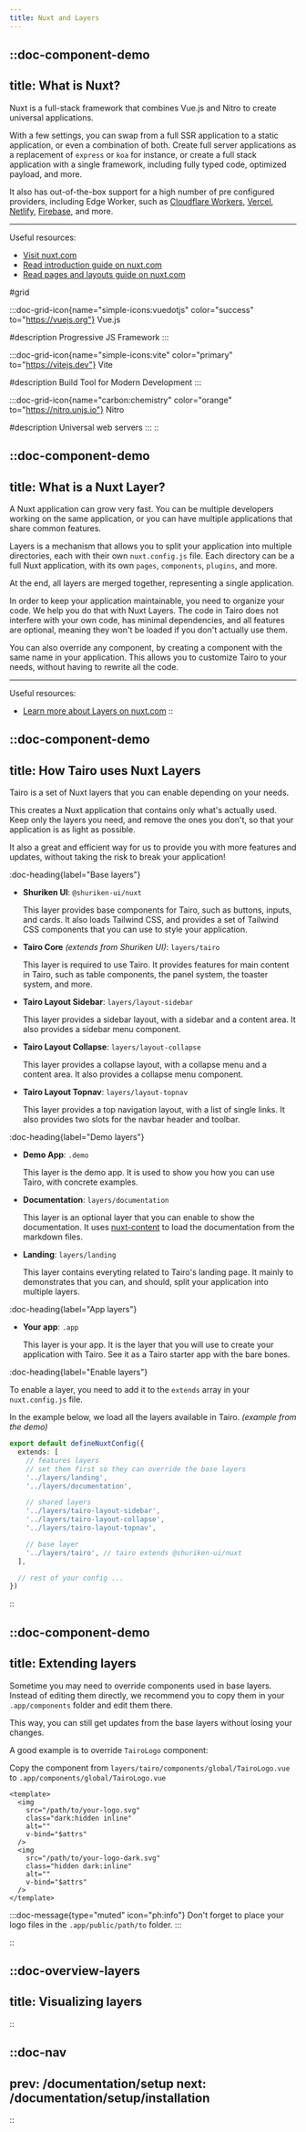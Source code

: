 ```yaml
---
title: Nuxt and Layers
---
```



::doc-component-demo
---
title: What is Nuxt?
---

Nuxt is a full-stack framework that combines Vue.js and Nitro to create universal applications.

With a few settings, you can swap from a full SSR application to a static application, or even a combination of both. Create full server applications as a replacement of `express` or `koa` for instance, or create a full stack application with a single framework, including fully typed code, optimized payload, and more.

It also has out-of-the-box support for a high number of pre configured providers, including Edge Worker, such as [Cloudflare Workers](https://nitro.unjs.io/deploy/providers/cloudflare), [Vercel](https://nitro.unjs.io/deploy/providers/vercel), [Netlify](https://nitro.unjs.io/deploy/providers/netlify), [Firebase](https://nitro.unjs.io/deploy/providers/firebase), and more.

---

Useful resources:

- [Visit nuxt.com](https://nuxt.com/)
- [Read introduction guide on nuxt.com](https://nuxt.com/docs/getting-started/introduction)
- [Read pages and layouts guide on nuxt.com](https://nuxt.com/docs/migration/pages-and-layouts)

#grid

  :::doc-grid-icon{name="simple-icons:vuedotjs" color="success" to="https://vuejs.org"}
  Vue.js

  #description
  Progressive JS Framework
  :::

  
  :::doc-grid-icon{name="simple-icons:vite" color="primary" to="https://vitejs.dev"}
  Vite

  #description
  Build Tool for Modern Development
  :::

  :::doc-grid-icon{name="carbon:chemistry" color="orange" to="https://nitro.unjs.io"}
  Nitro

  #description
  Universal web servers
  :::
::


::doc-component-demo
---
title: What is a Nuxt Layer?
---
A Nuxt application can grow very fast. You can be multiple developers working on the same application, or you can have multiple applications that share common features.

Layers is a mechanism that allows you to split your application into multiple directories, each with their own `nuxt.config.js` file. Each directory can be a full Nuxt application, with its own `pages`, `components`, `plugins`, and more. 

At the end, all layers are merged together, representing a single application.

In order to keep your application maintainable, you need to organize your code. We help you do that with Nuxt Layers. The code in Tairo does not interfere with your own code, has minimal dependencies, and all features are optional, meaning they won't be loaded if you don't actually use them.

You can also override any component, by creating a component with the same name in your application. This allows you to customize Tairo to your needs, without having to rewrite all the code.

---

Useful resources:

- [Learn more about Layers on nuxt.com](https://nuxt.com/docs/getting-started/layers)
::



::doc-component-demo
---
title: How Tairo uses Nuxt Layers
---
Tairo is a set of Nuxt layers that you can enable depending on your needs. 

This creates a Nuxt application that contains only what's actually used. Keep only the layers you need, and remove the ones you don't, so that your application is as light as possible. 

It also a great and efficient way for us to provide you with more features and updates, without taking the risk to break your application!


:doc-heading{label="Base layers"}


- **Shuriken UI**: `@shuriken-ui/nuxt`

  This layer provides base components for Tairo, such as buttons, inputs, and cards. It also loads Tailwind CSS, and provides a set of Tailwind CSS components that you can use to style your application.

- **Tairo Core** *(extends from Shuriken UI)*: `layers/tairo`  

  This layer is required to use Tairo. It provides features for main content in Tairo, such as table components, the panel system, the toaster system, and more.

- **Tairo Layout Sidebar**: `layers/layout-sidebar`   

  This layer provides a sidebar layout, with a sidebar and a content area. It also provides a sidebar menu component.

- **Tairo Layout Collapse**: `layers/layout-collapse`  

  This layer provides a collapse layout, with a collapse menu and a content area. It also provides a collapse menu component.

- **Tairo Layout Topnav**: `layers/layout-topnav`  

  This layer provides a top navigation layout, with a list of single links. It also provides two slots for the navbar header and toolbar.


:doc-heading{label="Demo layers"}

- **Demo App**: `.demo` 

  This layer is the demo app. It is used to show you how you can use Tairo, with concrete examples.

- **Documentation**: `layers/documentation` 

  This layer is an optional layer that you can enable to show the documentation. It uses [nuxt-content](https://content.nuxtjs.org/) to load the documentation from the markdown files.

- **Landing**: `layers/landing`

  This layer contains everyting related to Tairo's landing page. It mainly to demonstrates that you can, and should, split your application into multiple layers.


:doc-heading{label="App layers"}

- **Your app**: `.app` 

  This layer is your app. It is the layer that you will use to create your application with Tairo. See it as a Tairo starter app with the bare bones.


:doc-heading{label="Enable layers"}

To enable a layer, you need to add it to the `extends` array in your `nuxt.config.js` file. 

In the example below, we load all the layers available in Tairo. *(example from the demo)*

```ts [.demo/nuxt.config.js]
export default defineNuxtConfig({
  extends: [
    // features layers
    // set them first so they can override the base layers
    '../layers/landing',
    '../layers/documentation',

    // shared layers
    '../layers/tairo-layout-sidebar',
    '../layers/tairo-layout-collapse',
    '../layers/tairo-layout-topnav',

    // base layer
    '../layers/tairo', // tairo extends @shuriken-ui/nuxt
  ],

  // rest of your config ...
})
```
::



::doc-component-demo
---
title: Extending layers 
---

Sometime you may need to override components used in base layers. Instead of editing them directly, we recommend you to copy them in your `.app/components` folder and edit them there.

This way, you can still get updates from the base layers without losing your changes.

A good example is to override `TairoLogo` component:

Copy the component from `layers/tairo/components/global/TairoLogo.vue` to `.app/components/global/TairoLogo.vue`

```vue [.app/components/global/TairoLogo.vue]
<template>
  <img
    src="/path/to/your-logo.svg"
    class="dark:hidden inline"
    alt=""
    v-bind="$attrs"
  />
  <img
    src="/path/to/your-logo-dark.svg"
    class="hidden dark:inline"
    alt=""
    v-bind="$attrs"
  />
</template>
```

:::doc-message{type="muted" icon="ph:info"}
Don't forget to place your logo files in the `.app/public/path/to` folder.
:::

::


::doc-overview-layers
---
title: Visualizing layers
---
::

::doc-nav
---
prev: /documentation/setup
next: /documentation/setup/installation
---
::